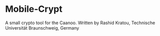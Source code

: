 Mobile-Crypt
============

A small crypto tool for the Caanoo. Written by Rashid Kratou, Technische Universität Braunschweig, Germany